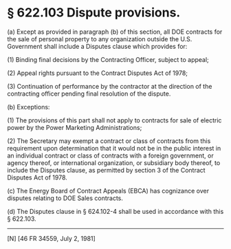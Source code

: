 # § 622.103   Dispute provisions.

(a) Except as provided in paragraph (b) of this section, all DOE contracts for the sale of personal property to any organization outside the U.S. Government shall include a Disputes clause which provides for:


(1) Binding final decisions by the Contracting Officer, subject to appeal;


(2) Appeal rights pursuant to the Contract Disputes Act of 1978;


(3) Continuation of performance by the contractor at the direction of the contracting officer pending final resolution of the dispute.


(b) Exceptions:


(1) The provisions of this part shall not apply to contracts for sale of electric power by the Power Marketing Administrations;


(2) The Secretary may exempt a contract or class of contracts from this requirement upon determination that it would not be in the public interest in an individual contract or class of contracts with a foreign government, or agency thereof, or international organization, or subsidiary body thereof, to include the Disputes clause, as permitted by section 3 of the Contract Disputes Act of 1978.


(c) The Energy Board of Contract Appeals (EBCA) has cognizance over disputes relating to DOE Sales contracts.


(d) The Disputes clause in § 624.102-4 shall be used in accordance with this § 622.103.



---

[N] [46 FR 34559, July 2, 1981]




